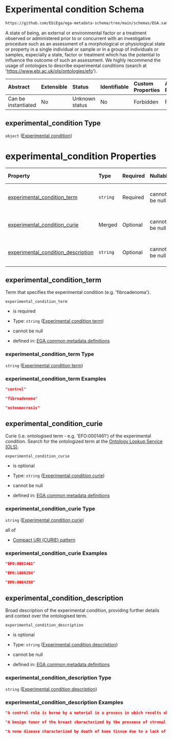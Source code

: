 # Experimental condition Schema

```txt
https://github.com/EbiEga/ega-metadata-schema/tree/main/schemas/EGA.sample.json#/properties/minimal_public_attributes/properties/experimental_condition
```

A state of being, an external or environmental factor or a treatment observed or administered prior to or concurrent with an investigative procedure such as an assessment of a morphological or physiological state or property in a single individual or sample or in a group of individuals or samples, especially a state, factor or treatment which has the potential to influence the outcome of such an assessment. We highly recommend the usage of ontologies to describe experimental conditions (search at '<https://www.ebi.ac.uk/ols/ontologies/efo>').

| Abstract            | Extensible | Status         | Identifiable | Custom Properties | Additional Properties | Access Restrictions | Defined In                                                                   |
| :------------------ | :--------- | :------------- | :----------- | :---------------- | :-------------------- | :------------------ | :--------------------------------------------------------------------------- |
| Can be instantiated | No         | Unknown status | No           | Forbidden         | Forbidden             | none                | [EGA.sample.json\*](../../../schemas/EGA.sample.json "open original schema") |

## experimental\_condition Type

`object` ([Experimental condition](ega-12-definitions-experimental-condition.md))

# experimental\_condition Properties

| Property                                                                    | Type     | Required | Nullable       | Defined by                                                                                                                                                                                                                                                                                                               |
| :-------------------------------------------------------------------------- | :------- | :------- | :------------- | :----------------------------------------------------------------------------------------------------------------------------------------------------------------------------------------------------------------------------------------------------------------------------------------------------------------------- |
| [experimental\_condition\_term](#experimental_condition_term)               | `string` | Required | cannot be null | [EGA common metadata definitions](ega-12-definitions-experimental-condition-properties-experimental-condition-term.md "https://github.com/EbiEga/ega-metadata-schema/tree/main/schemas/EGA.common-definitions.json#/definitions/experimental_condition_descriptor/properties/experimental_condition_term")               |
| [experimental\_condition\_curie](#experimental_condition_curie)             | Merged   | Optional | cannot be null | [EGA common metadata definitions](ega-12-definitions-experimental-condition-properties-experimental-condition-curie.md "https://github.com/EbiEga/ega-metadata-schema/tree/main/schemas/EGA.common-definitions.json#/definitions/experimental_condition_descriptor/properties/experimental_condition_curie")             |
| [experimental\_condition\_description](#experimental_condition_description) | `string` | Optional | cannot be null | [EGA common metadata definitions](ega-12-definitions-experimental-condition-properties-experimental-condition-description.md "https://github.com/EbiEga/ega-metadata-schema/tree/main/schemas/EGA.common-definitions.json#/definitions/experimental_condition_descriptor/properties/experimental_condition_description") |

## experimental\_condition\_term

Term that specifies the experimental condition (e.g. 'fibroadenoma').

`experimental_condition_term`

* is required

* Type: `string` ([Experimental condition term](ega-12-definitions-experimental-condition-properties-experimental-condition-term.md))

* cannot be null

* defined in: [EGA common metadata definitions](ega-12-definitions-experimental-condition-properties-experimental-condition-term.md "https://github.com/EbiEga/ega-metadata-schema/tree/main/schemas/EGA.common-definitions.json#/definitions/experimental_condition_descriptor/properties/experimental_condition_term")

### experimental\_condition\_term Type

`string` ([Experimental condition term](ega-12-definitions-experimental-condition-properties-experimental-condition-term.md))

### experimental\_condition\_term Examples

```json
"control"
```

```json
"fibroadenoma"
```

```json
"osteonecrosis"
```

## experimental\_condition\_curie

Curie (i.e. ontologised term - e.g. 'EFO:0001461') of the experimental condition. Search for the ontologized term at the [Ontology Lookup Service (OLS)](https://www.ebi.ac.uk/ols/index).

`experimental_condition_curie`

* is optional

* Type: `string` ([Experimental condition curie](ega-12-definitions-experimental-condition-properties-experimental-condition-curie.md))

* cannot be null

* defined in: [EGA common metadata definitions](ega-12-definitions-experimental-condition-properties-experimental-condition-curie.md "https://github.com/EbiEga/ega-metadata-schema/tree/main/schemas/EGA.common-definitions.json#/definitions/experimental_condition_descriptor/properties/experimental_condition_curie")

### experimental\_condition\_curie Type

`string` ([Experimental condition curie](ega-12-definitions-experimental-condition-properties-experimental-condition-curie.md))

all of

* [Compact URI (CURIE) pattern](ega-12-definitions-compact-uri-curie-pattern.md "check type definition")

### experimental\_condition\_curie Examples

```json
"EFO:0001461"
```

```json
"EFO:1000254"
```

```json
"EFO:0004259"
```

## experimental\_condition\_description

Broad description of the experimental condition, providing further details and context over the ontologised term.

`experimental_condition_description`

* is optional

* Type: `string` ([Experimental condition description](ega-12-definitions-experimental-condition-properties-experimental-condition-description.md))

* cannot be null

* defined in: [EGA common metadata definitions](ega-12-definitions-experimental-condition-properties-experimental-condition-description.md "https://github.com/EbiEga/ega-metadata-schema/tree/main/schemas/EGA.common-definitions.json#/definitions/experimental_condition_descriptor/properties/experimental_condition_description")

### experimental\_condition\_description Type

`string` ([Experimental condition description](ega-12-definitions-experimental-condition-properties-experimental-condition-description.md))

### experimental\_condition\_description Examples

```json
"A control role is borne by a material in a process in which results obtained from an experimental sample and a control sample are compared."
```

```json
"A benign tumor of the breast characterized by the presence of stromal and epithelial elements."
```

```json
"A none disease characterized by death of bone tissue due to a lack of blood supply."
```
